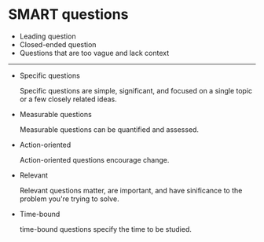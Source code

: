 
<h1>SMART questions</h1>

<ul>
  <li>Leading question</li>
  <li>Closed-ended question</li>
  <li>Questions that are too vague and lack context</li>
</ul>

<hr>

<ul>
  <li>Specific questions</li>
  <p>Specific questions are simple, significant, and focused on a single topic or a few closely related ideas.</p>
  <li>Measurable questions</li>
  <p>Measurable questions can be quantified and assessed.</p>
  <li>Action-oriented</li>
  <p>Action-oriented questions encourage change.</p>
  <li>Relevant</li>
  <p>Relevant questions matter, are important, and have sinificance to the problem you're trying to solve.</p>
  <li>Time-bound</li>
  <p>time-bound questions specify the time to be studied.</p>
</ul>

